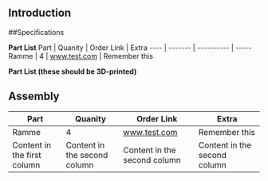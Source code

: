## Introduction


##Specifications


**Part List**
Part | Quanity | Order Link | Extra
---- | ------- | ---------- | -----
Ramme | 4 | www.test.com | Remember this

**Part List (these should be 3D-printed)**



## Assembly

Part | Quanity | Order Link | Extra
------------ | ------------- | ------------- | -------------
Ramme | 4 | www.test.com | Remember this
Content in the first column | Content in the second column | Content in the second column | Content in the second column
